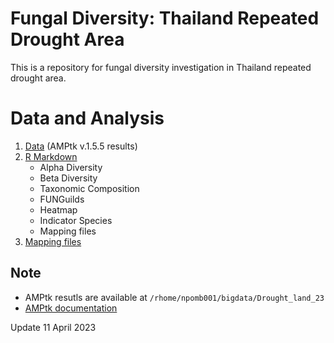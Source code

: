 # Fungal Diversity: Thailand Repeated Drought Area
This is a repository for fungal diversity investigation in Thailand repeated drought area.

# Data and Analysis
1. [Data](Data) (AMPtk v.1.5.5 results)
2. [R Markdown](Rmd)
   - Alpha Diversity
   - Beta Diversity
   - Taxonomic Composition
   - FUNGuilds
   - Heatmap
   - Indicator Species
   - Mapping files
4. [Mapping files](mapping)


## Note
- AMPtk resutls are available at `/rhome/npomb001/bigdata/Drought_land_23`
- [AMPtk documentation](https://amptk.readthedocs.io/en/latest/)


Update 11 April 2023
